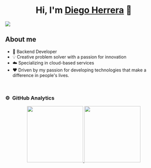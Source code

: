 <div align="center">
<h1 align="center">Hi, I'm <a href="https://aristi.dev">Diego Herrera</a> 👋</h1>
</div>
<img src="https://i.postimg.cc/jddpKptz/Diego-Herrera.png">

## About me

- 📲 Backend Developer
- 💡 Creative problem solver with a passion for innovation
- ☁️ Specializing in cloud-based services
- ❤️ Driven by my passion for developing technologies that make a difference in people's lives.
<br>

### ⚙️ &nbsp;GitHub Analytics

<p align="center">
<a href="https://github.com/DiegoHDLC">
  <img height="180em" src="https://github-readme-stats-eight-theta.vercel.app/api?username=DiegoHDLC&show_icons=true&theme=algolia&include_all_commits=true&count_private=true"/>
  <img height="180em" src="https://github-readme-stats-eight-theta.vercel.app/api/top-langs/?username=DiegoHDLC&layout=compact&langs_count=8&theme=algolia"/>
</a>
</p>
